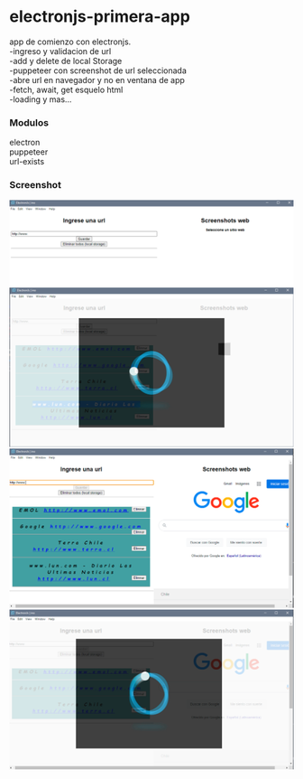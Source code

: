 # electronjs-primera-app
app de comienzo con electronjs.<br>
-ingreso y validacion de url<br>
-add y delete de local Storage<br>
-puppeteer con screenshot de url seleccionada<br>
-abre url en navegador y no en ventana de app<br>
-fetch, await, get esquelo html<br>
-loading y mas...<br>

### Modulos
electron<br>
puppeteer<br>
url-exists<br>

### Screenshot<br>
![Screenshot](screenshots/Captura.PNG)
![Screenshot](screenshots/Captura1.PNG)
![Screenshot](screenshots/Captura2.PNG)
![Screenshot](screenshots/Captura3.PNG)
